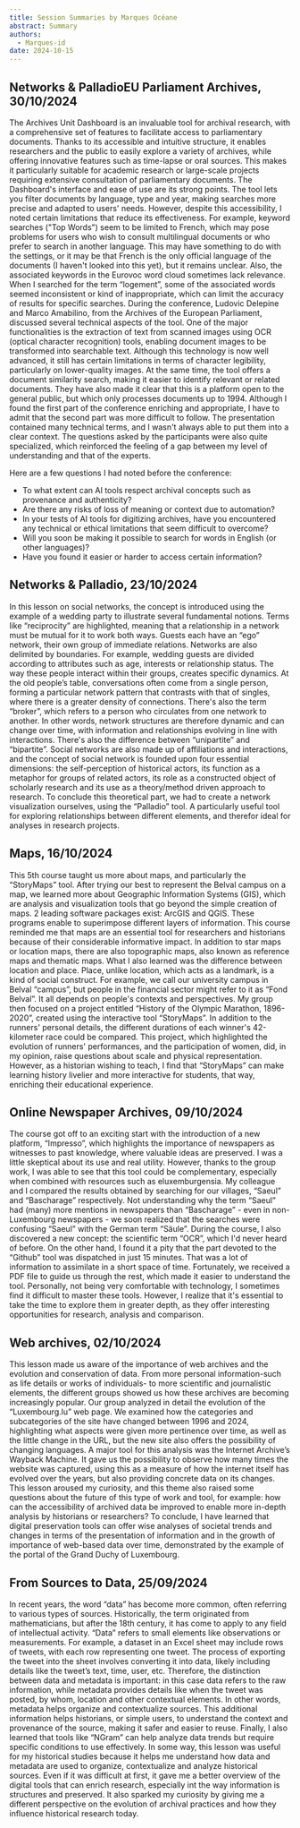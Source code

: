 ```yaml
---
title: Session Summaries by Marques Océane
abstract: Summary
authors:
  - Marques-id
date: 2024-10-15
---
```


## Networks & PalladioEU Parliament Archives, 30/10/2024

The Archives Unit Dashboard is an invaluable tool for archival research, with a comprehensive set of features to facilitate access to parliamentary documents. Thanks to its accessible and intuitive structure, it enables researchers and the public to easily explore a variety of archives, while offering innovative features such as time-lapse or oral sources. This makes it particularly suitable for academic research or large-scale projects requiring extensive consultation of parliamentary documents.
The Dashboard's interface and ease of use are its strong points. The tool lets you filter documents by language, type and year, making searches more precise and adapted to users' needs. However, despite this accessibility, I noted certain limitations that reduce its effectiveness. For example, keyword searches ("Top Words") seem to be limited to French, which may pose problems for users who wish to consult multilingual documents or who prefer to search in another language. This may have something to do with the settings, or it may be that French is the only official language of the documents (I haven't looked into this yet), but it remains unclear. Also, the associated keywords in the Eurovoc word cloud sometimes lack relevance. When I searched for the term “logement”, some of the associated words seemed inconsistent or kind of inappropriate, which can limit the accuracy of results for specific searches.
During the conference, Ludovic Delepine and Marco Amabilino, from the Archives of the European Parliament, discussed several technical aspects of the tool. One of the major functionalities is the extraction of text from scanned images using OCR (optical character recognition) tools, enabling document images to be transformed into searchable text. Although this technology is now well advanced, it still has certain limitations in terms of character legibility, particularly on lower-quality images. At the same time, the tool offers a document similarity search, making it easier to identify relevant or related documents. They have also made it clear that this is a platform open to the general public, but which only processes documents up to 1994.
Although I found the first part of the conference enriching and appropriate, I have to admit that the second part was more difficult to follow. The presentation contained many technical terms, and I wasn't always able to put them into a clear context. The questions asked by the participants were also quite specialized, which reinforced the feeling of a gap between my level of understanding and that of the experts.


Here are a few questions I had noted before the conference: 

-	To what extent can AI tools respect archival concepts such as provenance and authenticity? 
-	Are there any risks of loss of meaning or context due to automation?
-	In your tests of AI tools for digitizing archives, have you encountered any technical or ethical limitations that seem difficult to overcome?
-	Will you soon be making it possible to search for words in English (or other languages)?
-	Have you found it easier or harder to access certain information?


## Networks & Palladio, 23/10/2024

In this lesson on social networks, the concept is introduced using the example of a wedding party to illustrate several fundamental notions. Terms like “reciprocity” are highlighted, meaning that a relationship in a network must be mutual for it to work both ways. Guests each have an “ego” network, their own group of immediate relations. Networks are also delimited by boundaries. For example, wedding guests are divided according to attributes such as age, interests or relationship status. The way these people interact within their groups, creates specific dynamics. At the old people’s table, conversations often come from a single person, forming a particular network pattern that contrasts with that of singles, where there is a greater density of connections. There's also the term “broker”, which refers to a person who circulates from one network to another. In other words, network structures are therefore dynamic and can change over time, with information and relationships evolving in line with interactions. There's also the difference between “unipartite” and “bipartite”. Social networks are also made up of affiliations and interactions, and the concept of social network is founded upon four essential dimensions: the self-perception of historical actors, its function as a metaphor for groups of related actors, its role as a constructed object of scholarly research and its use as a theory/method driven approach to research. To conclude this theoretical part, we had to create a network visualization ourselves, using the “Palladio” tool. A particularly useful tool for exploring relationships between different elements, and therefor ideal for analyses in research projects.

## Maps, 16/10/2024

This 5th course taught us more about maps, and particularly the “StoryMaps” tool. After trying our best to represent the Belval campus on a map, we learned more about Geographic Information Systems (GIS), which are analysis and visualization tools that go beyond the simple creation of maps. 2 leading software packages exist: ArcGIS and QGIS. These programs enable to superimpose different layers of information. This course reminded me that maps are an essential tool for researchers and historians because of their considerable informative impact. In addition to star maps or location maps, there are also topographic maps, also known as reference maps and thematic maps.
What I also learned was the difference between location and place. Place, unlike location, which acts as a landmark, is a kind of social construct. For example, we call our university campus in Belval “campus”, but people in the financial sector might refer to it as “Fond Belval”. It all depends on people's contexts and perspectives. 
My group then focused on a project entitled “History of the Olympic Marathon, 1896-2020”, created using the interactive tool “StoryMaps”. In addition to the runners' personal details, the different durations of each winner's 42-kilometer race could be compared. This project, which highlighted the evolution of runners' performances, and the participation of women, did, in my opinion, raise questions about scale and physical representation. However, as a historian wishing to teach, I find that “StoryMaps” can make learning history livelier and more interactive for students, that way, enriching their educational experience.

## Online Newspaper Archives, 09/10/2024

The course got off to an exciting start with the introduction of a new platform, “Impresso”, which highlights the importance of newspapers as witnesses to past knowledge, where valuable ideas are preserved. I was a little skeptical about its use and real utility. However, thanks to the group work, I was able to see that this tool could be complementary, especially when combined with resources such as eluxemburgensia. My colleague and I compared the results obtained by searching for our villages, “Saeul” and “Bascharage” respectively. Not understanding why the term “Saeul” had (many) more mentions in newspapers than “Bascharage” - even in non-Luxembourg newspapers - we soon realized that the searches were confusing “Saeul” with the German term “Säule”.
During the course, I also discovered a new concept: the scientific term “OCR”, which I'd never heard of before. On the other hand, I found it a pity that the part devoted to the “Github” tool was dispatched in just 15 minutes. That was a lot of information to assimilate in a short space of time. Fortunately, we received a PDF file to guide us through the rest, which made it easier to understand the tool. Personally, not being very comfortable with technology, I sometimes find it difficult to master these tools. However, I realize that it's essential to take the time to explore them in greater depth, as they offer interesting opportunities for research, analysis and comparison.

## Web archives, 02/10/2024

This lesson made us aware of the importance of web archives and the evolution and conservation of data. From more personal information-such as life details or works of individuals- to more scientific and journalistic elements, the different groups showed us how these archives are becoming increasingly popular.
Our group analyzed in detail the evolution of the “Luxembourg.lu” web page. We examined how the categories and subcategories of the site have changed between 1996 and 2024, highlighting what aspects were given more pertinence over time, as well as the little change in the URL, but the new site also offers the possibility of changing languages. A major tool for this analysis was the Internet Archive’s Wayback Machine. It gave us the possibility to observe how many times the website was captured, using this as a measure of how the internet itself has evolved over the years, but also providing concrete data on its changes. This lesson aroused my curiosity, and this theme also raised some questions about the future of this type of work and tool, for example: how can the accessibility of archived data be improved to enable more in-depth analysis by historians or researchers?
To conclude, I have learned that digital preservation tools can offer wise analyses of societal trends and changes in terms of the presentation of information and in the growth of importance of web-based data over time, demonstrated by the example of the portal of the Grand Duchy of Luxembourg.

## From Sources to Data, 25/09/2024

In recent years, the word “data” has become more common, often referring to various types of sources. Historically, the term originated from mathematicians, but after the 18th century, it has come to apply to any field of intellectual activity. “Data” refers to small elements like observations or measurements. For example, a dataset in an Excel sheet may include rows of tweets, with each row representing one tweet. The process of exporting the tweet into the sheet involves converting it into data, likely including details like the tweet’s text, time, user, etc. Therefore, the distinction between data and metadata is important: in this case data refers to the raw information, while metadata provides details like when the tweet was posted, by whom, location and other contextual elements. In other words, metadata helps organize and contextualize sources. This additional information helps historians, or simple users, to understand the context and provenance of the source, making it safer and easier to reuse. Finally, I also learned that tools like “NGram” can help analyze data trends but require specific conditions to use effectively.
In some way, this lesson was useful for my historical studies because it helps me understand how data and metadata are used to organize, contextualize and analyze historical sources. Even if it was difficult at first, it gave me a better overview of the digital tools that can enrich research, especially int the way information is structures and preserved. It also sparked my curiosity by giving me a different perspective on the evolution of archival practices and how they influence historical research today.   

